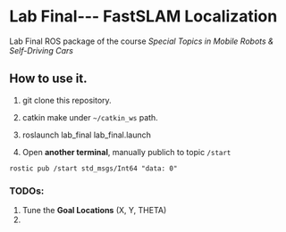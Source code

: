 # Lab Final--- FastSLAM Localization
Lab Final ROS package of the course *Special Topics in Mobile Robots &amp; Self-Driving Cars*

## How to use it.

1. git clone this repository.

2. catkin make under `~/catkin_ws` path.

3.
    roslaunch lab_final lab_final.launch
    
4. Open **another terminal**, manually publich to topic `/start`

```ros
rostic pub /start std_msgs/Int64 "data: 0"
```


### TODOs:

1. Tune the **Goal Locations** (X, Y, THETA)
2. 

